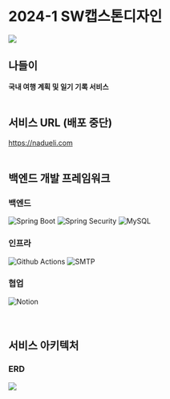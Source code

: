 # 2024-1 SW캡스톤디자인

<img src="https://capsule-render.vercel.app/api?type=waving&color=FFA1AC&height=150&section=header" />

## 나들이
**국내 여행 계획 및 일기 기록 서비스**
<br/><br/>
## 서비스 URL (배포 중단)
https://nadueli.com
<br/><br/>
## 백엔드 개발 프레임워크
### 백엔드
![Spring Boot](https://img.shields.io/badge/Spring%20Boot-%236DB33F?style=flat&logo=springboot&logoColor=white)
![Spring Security](https://img.shields.io/badge/Spring%20Security-%23%6DB33F?style=flat&logo=springsecurity&logoColor=white)
![MySQL](https://img.shields.io/badge/MySQL-%234479A1?style=flat&logo=mysql&logoColor=white)

### 인프라
![Github Actions](https://img.shields.io/badge/Github%20Actions-%232088FF?style=flat&logo=githubactions&logoColor=white)
![SMTP](https://img.shields.io/badge/SMTP%20Gmail%20Server-%20EA4335?style=flat&logo=gmail&logoColor=white)

  
### 협업
![Notion](https://img.shields.io/badge/Notion-%23000000?style=flat&logo=notion&logoColor=white)    
<br/><br/>

## 서비스 아키텍처

### ERD


<img src="https://capsule-render.vercel.app/api?type=waving&color=FFA1AC&height=150&section=footer" />
